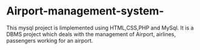 # Airport-management-system-
This mysql project is Iimplemented using HTML,CSS,PHP and MySql. It is a DBMS project which  deals with the management of Airport, airlines, passengers working for an airport.

